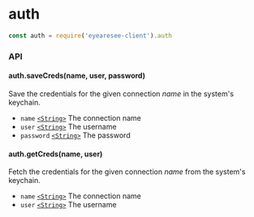 # auth

```js
const auth = require('eyearesee-client').auth
```

### API

#### auth.saveCreds(name, user, password)

Save the credentials for the given connection _name_ in the system's keychain.

* `name` [`<String>`][] The connection name
* `user` [`<String>`][] The username
* `password` [`<String>`][] The password


#### auth.getCreds(name, user)

Fetch the credentials for the given connection _name_ from the system's
keychain.

* `name` [`<String>`][] The connection name
* `user` [`<String>`][] The username


[`<String>`]: https://mdn.io/string
